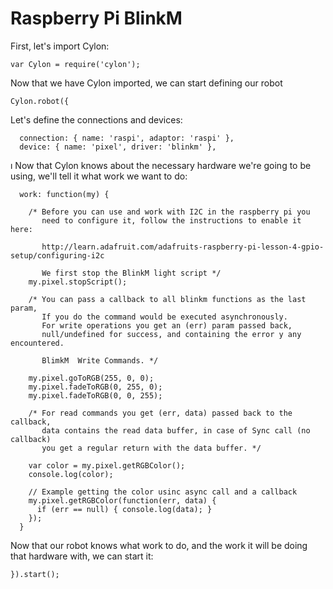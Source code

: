 # Raspberry Pi BlinkM

First, let's import Cylon:

    var Cylon = require('cylon');

Now that we have Cylon imported, we can start defining our robot

    Cylon.robot({

Let's define the connections and devices:

      connection: { name: 'raspi', adaptor: 'raspi' },
      device: { name: 'pixel', driver: 'blinkm' },
ı
Now that Cylon knows about the necessary hardware we're going to be using, we'll
tell it what work we want to do:

      work: function(my) {

        /* Before you can use and work with I2C in the raspberry pi you
           need to configure it, follow the instructions to enable it here:

           http://learn.adafruit.com/adafruits-raspberry-pi-lesson-4-gpio-setup/configuring-i2c

           We first stop the BlinkM light script */
        my.pixel.stopScript();

        /* You can pass a callback to all blinkm functions as the last param,
           If you do the command would be executed asynchronously.
           For write operations you get an (err) param passed back,
           null/undefined for success, and containing the error y any encountered.

           BlimkM  Write Commands. */

        my.pixel.goToRGB(255, 0, 0);
        my.pixel.fadeToRGB(0, 255, 0);
        my.pixel.fadeToRGB(0, 0, 255);

        /* For read commands you get (err, data) passed back to the callback,
           data contains the read data buffer, in case of Sync call (no callback)
           you get a regular return with the data buffer. */

        var color = my.pixel.getRGBColor();
        console.log(color);

        // Example getting the color usinc async call and a callback
        my.pixel.getRGBColor(function(err, data) {
          if (err == null) { console.log(data); }
        });
      }

Now that our robot knows what work to do, and the work it will be doing that
hardware with, we can start it:

    }).start();

